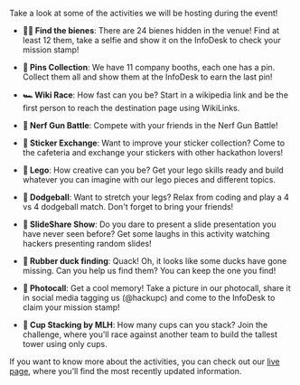 Take a look at some of the activities we will be hosting during the event!

- **🕵️‍♂️ Find the bienes**: There are 24 bienes hidden in the venue! Find at least 12 them, take a selfie and show it on the InfoDesk to check your mission stamp!

- **📌 Pins Collection**: We have 11 company booths, each one has a pin. Collect them all and show them at the InfoDesk to earn the last pin!

- **🏎️ Wiki Race**: How fast can you be? Start in a wikipedia link and be the first person to reach the destination page using WikiLinks.

- **🔫 Nerf Gun Battle**: Compete with your friends in the Nerf Gun Battle!

- **🔄 Sticker Exchange**: Want to improve your sticker collection? Come to the cafeteria and exchange your stickers with other hackathon lovers! 

- **🧱 Lego**: How creative can you be? Get your lego skills ready and build whatever you can imagine with our lego pieces and different topics. 

- **🏐 Dodgeball**: Want to stretch your legs? Relax from coding and play a 4 vs 4 dodgeball match. Don't forget to bring your friends! 

- **🎤 SlideShare Show**: Do you dare to present a slide presentation you have never seen before? Get some laughs in this activity watching hackers presenting random slides! 

- **🦆 Rubber duck finding**: Quack! Oh, it looks like some ducks have gone missing. Can you help us find them? You can keep the one you find!

- **📸 Photocall**: Get a cool memory! Take a picture in our photocall, share it in social media tagging us (@hackupc) and come to the InfoDesk to claim your mission stamp!

- **🥤 Cup Stacking by MLH**: How many cups can you stack? Join the challenge, where you'll race against another team to build the tallest tower using only cups.

If you want to know more about the activities, you can check out our [live page](https://live.hackupc.com/activities), where you’ll find the most recently updated information.